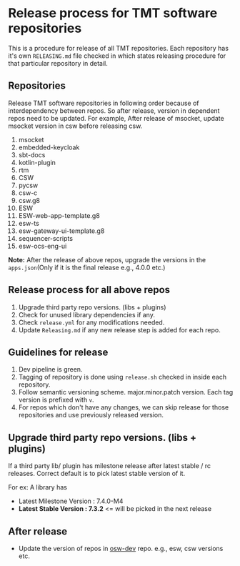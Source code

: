 # Release process for TMT software repositories

This is a procedure for release of all TMT repositories. Each repository has it's own `RELEASING.md` file checked in
which states releasing procedure for that particular repository in detail.

## Repositories

Release TMT software repositories in following order because of interdependency between repos. So after
release, version in dependent repos need to be updated.
For example,
After release of msocket, update msocket version in csw before releasing csw.

1. msocket
1. embedded-keycloak
1. sbt-docs
1. kotlin-plugin
1. rtm
1. CSW
1. pycsw
1. csw-c
1. csw.g8
1. ESW
1. ESW-web-app-template.g8
1. esw-ts
1. esw-gateway-ui-template.g8
1. sequencer-scripts
1. esw-ocs-eng-ui

**Note:** After the release of above repos, upgrade the versions in the `apps.json`(Only if it is the final release e.g., 4.0.0 etc.)

## Release process for all above repos

1. Upgrade third party repo versions. (libs + plugins)
1. Check for unused library dependencies if any.
1. Check `release.yml` for any modifications needed.
1. Update `Releasing.md` if any new release step is added for each repo.

## Guidelines for release

1. Dev pipeline is green.
1. Tagging of repository is done using `release.sh` checked in inside each repository.
1. Follow semantic versioning scheme. major.minor.patch version. Each tag version is prefixed with `v`.
1. For repos which don't have any changes, we can skip release for those repositories and use previously released version.

## Upgrade third party repo versions. (libs + plugins)

If a third party lib/ plugin has milestone release after latest stable / rc releases. Correct default is to pick latest stable version of it.

For ex: A library has

- Latest Milestone Version : 7.4.0-M4
- **Latest Stable Version : 7.3.2**       <= will be picked in the next release

## After release 

- Update the version of repos in [osw-dev](https://github.com/tmtsoftware/osw-dev) repo. e.g., esw, csw versions etc.

